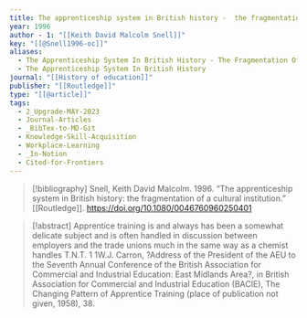 ```yaml
---
title: The apprenticeship system in British history -  the fragmentation of a cultural institution
year: 1996
author - 1: "[[Keith David Malcolm Snell]]"
key: "[[@Snell1996-oc]]"
aliases:
  - The Apprenticeship System In British History - The Fragmentation Of A Cultural Institution
  - The Apprenticeship System In British History
journal: "[[History of education]]"
publisher: "[[Routledge]]"
type: "[[@article]]"
tags:
  - 2_Upgrade-MAY-2023
  - Journal-Articles
  - _BibTex-to-MD-Git
  - Knowledge-Skill-Acquisition
  - Workplace-Learning
  - _In-Notion
  - Cited-for-Frontiers
---
```


> [!bibliography]
> Snell, Keith David Malcolm. 1996. “The apprenticeship system in British history: the fragmentation of a cultural institution.” [[Routledge]]. https://doi.org/10.1080/0046760960250401

> [!abstract]
> Apprentice training is and always has been a somewhat delicate subject and is often handled in discussion between employers and the trade unions much in the same way as a chemist handles T.N.T. 1 1W.J. Carron, ?Address of the President of the AEU to the Seventh Annual Conference of the British Association for Commercial and Industrial Education: East Midlands Area?, in British Association for Commercial and Industrial Education (BACIE), The Changing Pattern of Apprentice Training (place of publication not given, 1958), 38.